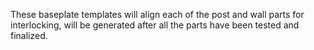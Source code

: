 These baseplate templates will align each of the post and wall parts for interlocking, will be generated after all the parts have been tested and finalized.
